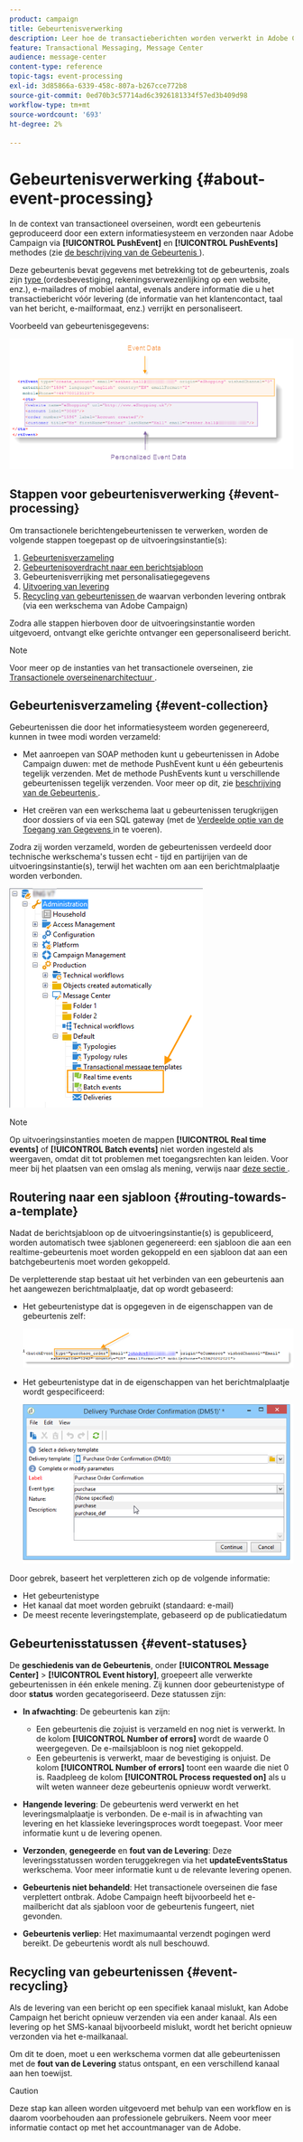 ```yaml
---
product: campaign
title: Gebeurtenisverwerking
description: Leer hoe de transactieberichten worden verwerkt in Adobe Campaign Classic
feature: Transactional Messaging, Message Center
audience: message-center
content-type: reference
topic-tags: event-processing
exl-id: 3d85866a-6339-458c-807a-b267cce772b8
source-git-commit: 0ed70b3c57714ad6c3926181334f57ed3b409d98
workflow-type: tm+mt
source-wordcount: '693'
ht-degree: 2%

---
```


# Gebeurtenisverwerking {#about-event-processing}



In de context van transactioneel overseinen, wordt een gebeurtenis geproduceerd door een extern informatiesysteem en verzonden naar Adobe Campaign via **[!UICONTROL PushEvent]** en **[!UICONTROL PushEvents]** methodes (zie [ de beschrijving van de Gebeurtenis ](../../message-center/using/event-description.md)).

Deze gebeurtenis bevat gegevens met betrekking tot de gebeurtenis, zoals zijn [ type ](../../message-center/using/creating-event-types.md) (ordesbevestiging, rekeningsverwezenlijking op een website, enz.), e-mailadres of mobiel aantal, evenals andere informatie die u het transactiebericht vóór levering (de informatie van het klantencontact, taal van het bericht, e-mailformaat, enz.) verrijkt en personaliseert.

Voorbeeld van gebeurtenisgegevens:

![](assets/messagecenter_events_request_001.png)

## Stappen voor gebeurtenisverwerking {#event-processing}

Om transactionele berichtengebeurtenissen te verwerken, worden de volgende stappen toegepast op de uitvoeringsinstantie(s):

1. [Gebeurtenisverzameling](#event-collection)
1. [Gebeurtenisoverdracht naar een berichtsjabloon](#routing-towards-a-template)
1. Gebeurtenisverrijking met personalisatiegegevens
1. [Uitvoering van levering](../../message-center/using/delivery-execution.md)
1. [ Recycling van gebeurtenissen ](#event-recycling) de waarvan verbonden levering ontbrak (via een werkschema van Adobe Campaign)

Zodra alle stappen hierboven door de uitvoeringsinstantie worden uitgevoerd, ontvangt elke gerichte ontvanger een gepersonaliseerd bericht.

>[!NOTE]
>
>Voor meer op de instanties van het transactionele overseinen, zie [ Transactionele overseinenarchitectuur ](../../message-center/using/transactional-messaging-architecture.md).


## Gebeurtenisverzameling {#event-collection}

Gebeurtenissen die door het informatiesysteem worden gegenereerd, kunnen in twee modi worden verzameld:

* Met aanroepen van SOAP methoden kunt u gebeurtenissen in Adobe Campaign duwen: met de methode PushEvent kunt u één gebeurtenis tegelijk verzenden. Met de methode PushEvents kunt u verschillende gebeurtenissen tegelijk verzenden. Voor meer op dit, zie [ beschrijving van de Gebeurtenis ](../../message-center/using/event-description.md).

* Het creëren van een werkschema laat u gebeurtenissen terugkrijgen door dossiers of via een SQL gateway (met de [ Verdeelde optie van de Toegang van Gegevens ](../../installation/using/about-fda.md) in te voeren).

Zodra zij worden verzameld, worden de gebeurtenissen verdeeld door technische werkschema&#39;s tussen echt - tijd en partijrijen van de uitvoeringsinstantie(s), terwijl het wachten om aan een berichtmalplaatje worden verbonden.

![](assets/messagecenter_events_queues_001.png)

>[!NOTE]
>
>Op uitvoeringsinstanties moeten de mappen **[!UICONTROL Real time events]** of **[!UICONTROL Batch events]** niet worden ingesteld als weergaven, omdat dit tot problemen met toegangsrechten kan leiden. Voor meer bij het plaatsen van een omslag als mening, verwijs naar [ deze sectie ](../../platform/using/access-management-folders.md).

## Routering naar een sjabloon {#routing-towards-a-template}

Nadat de berichtsjabloon op de uitvoeringsinstantie(s) is gepubliceerd, worden automatisch twee sjablonen gegenereerd: een sjabloon die aan een realtime-gebeurtenis moet worden gekoppeld en een sjabloon dat aan een batchgebeurtenis moet worden gekoppeld.

De verpletterende stap bestaat uit het verbinden van een gebeurtenis aan het aangewezen berichtmalplaatje, dat op wordt gebaseerd:

* Het gebeurtenistype dat is opgegeven in de eigenschappen van de gebeurtenis zelf:

  ![](assets/messagecenter_event_type_001.png)

* Het gebeurtenistype dat in de eigenschappen van het berichtmalplaatje wordt gespecificeerd:

  ![](assets/messagecenter_event_type_002.png)

Door gebrek, baseert het verpletteren zich op de volgende informatie:

* Het gebeurtenistype
* Het kanaal dat moet worden gebruikt (standaard: e-mail)
* De meest recente leveringstemplate, gebaseerd op de publicatiedatum

## Gebeurtenisstatussen {#event-statuses}

De **geschiedenis van de Gebeurtenis**, onder **[!UICONTROL Message Center]** > **[!UICONTROL Event history]**, groepeert alle verwerkte gebeurtenissen in één enkele mening. Zij kunnen door gebeurtenistype of door **status** worden gecategoriseerd. Deze statussen zijn:

* **In afwachting**: De gebeurtenis kan zijn:

   * Een gebeurtenis die zojuist is verzameld en nog niet is verwerkt. In de kolom **[!UICONTROL Number of errors]** wordt de waarde 0 weergegeven. De e-mailsjabloon is nog niet gekoppeld.
   * Een gebeurtenis is verwerkt, maar de bevestiging is onjuist. De kolom **[!UICONTROL Number of errors]** toont een waarde die niet 0 is. Raadpleeg de kolom **[!UICONTROL Process requested on]** als u wilt weten wanneer deze gebeurtenis opnieuw wordt verwerkt.

* **Hangende levering**: De gebeurtenis werd verwerkt en het leveringsmalplaatje is verbonden. De e-mail is in afwachting van levering en het klassieke leveringsproces wordt toegepast. Voor meer informatie kunt u de levering openen.
* **Verzonden**, **genegeerde** en **fout van de Levering**: Deze leveringsstatussen worden teruggekregen via het **updateEventsStatus** werkschema. Voor meer informatie kunt u de relevante levering openen.
* **Gebeurtenis niet behandeld**: Het transactionele overseinen die fase verplettert ontbrak. Adobe Campaign heeft bijvoorbeeld het e-mailbericht dat als sjabloon voor de gebeurtenis fungeert, niet gevonden.
* **Gebeurtenis verliep**: Het maximumaantal verzendt pogingen werd bereikt. De gebeurtenis wordt als null beschouwd.

## Recycling van gebeurtenissen {#event-recycling}

Als de levering van een bericht op een specifiek kanaal mislukt, kan Adobe Campaign het bericht opnieuw verzenden via een ander kanaal. Als een levering op het SMS-kanaal bijvoorbeeld mislukt, wordt het bericht opnieuw verzonden via het e-mailkanaal.

Om dit te doen, moet u een werkschema vormen dat alle gebeurtenissen met de **fout van de Levering** status ontspant, en een verschillend kanaal aan hen toewijst.

>[!CAUTION]
>
>Deze stap kan alleen worden uitgevoerd met behulp van een workflow en is daarom voorbehouden aan professionele gebruikers. Neem voor meer informatie contact op met het accountmanager van de Adobe.